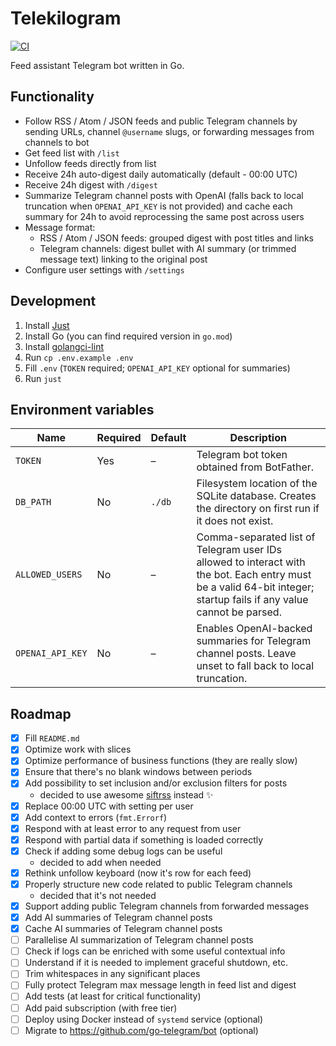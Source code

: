 # Telekilogram

[![CI](https://github.com/hu553in/telekilogram/actions/workflows/ci.yml/badge.svg)](https://github.com/hu553in/telekilogram/actions/workflows/ci.yml)

Feed assistant Telegram bot written in Go.

## Functionality

- Follow RSS / Atom / JSON feeds and public Telegram channels by sending URLs,
  channel `@username` slugs, or forwarding messages from channels to bot
- Get feed list with `/list`
- Unfollow feeds directly from list
- Receive 24h auto-digest daily automatically (default - 00:00 UTC)
- Receive 24h digest with `/digest`
- Summarize Telegram channel posts with OpenAI (falls back to local truncation
  when `OPENAI_API_KEY` is not provided) and cache each summary for 24h to avoid
  reprocessing the same post across users
- Message format:
  - RSS / Atom / JSON feeds: grouped digest with post titles and links
  - Telegram channels: digest bullet with AI summary (or trimmed message text)
    linking to the original post
- Configure user settings with `/settings`

## Development

1. Install [Just](https://just.systems/)
1. Install Go (you can find required version in `go.mod`)
1. Install [golangci-lint](https://golangci-lint.run/)
1. Run `cp .env.example .env`
1. Fill `.env` (`TOKEN` required; `OPENAI_API_KEY` optional for summaries)
1. Run `just`

## Environment variables

| Name             | Required | Default | Description                                                                                                                                                         |
| ---------------- | -------- | ------- | ------------------------------------------------------------------------------------------------------------------------------------------------------------------- |
| `TOKEN`          | Yes      | –       | Telegram bot token obtained from BotFather.                                                                                                                         |
| `DB_PATH`        | No       | `./db`  | Filesystem location of the SQLite database. Creates the directory on first run if it does not exist.                                                                |
| `ALLOWED_USERS`  | No       | –       | Comma-separated list of Telegram user IDs allowed to interact with the bot. Each entry must be a valid 64-bit integer; startup fails if any value cannot be parsed. |
| `OPENAI_API_KEY` | No       | –       | Enables OpenAI-backed summaries for Telegram channel posts. Leave unset to fall back to local truncation.                                                           |

## Roadmap

- [x] Fill `README.md`
- [x] Optimize work with slices
- [x] Optimize performance of business functions (they are really slow)
- [x] Ensure that there's no blank windows between periods
- [x] Add possibility to set inclusion and/or exclusion filters for posts
  - decided to use awesome [siftrss](https://siftrss.com/) instead ✨
- [x] Replace 00:00 UTC with setting per user
- [x] Add context to errors (`fmt.Errorf`)
- [x] Respond with at least error to any request from user
- [x] Respond with partial data if something is loaded correctly
- [x] Check if adding some debug logs can be useful
  - decided to add when needed
- [x] Rethink unfollow keyboard (now it's row for each feed)
- [x] Properly structure new code related to public Telegram channels
  - decided that it's not needed
- [x] Support adding public Telegram channels from forwarded messages
- [x] Add AI summaries of Telegram channel posts
- [x] Cache AI summaries of Telegram channel posts
- [ ] Parallelise AI summarization of Telegram channel posts
- [ ] Check if logs can be enriched with some useful contextual info
- [ ] Understand if it is needed to implement graceful shutdown, etc.
- [ ] Trim whitespaces in any significant places
- [ ] Fully protect Telegram max message length in feed list and digest
- [ ] Add tests (at least for critical functionality)
- [ ] Add paid subscription (with free tier)
- [ ] Deploy using Docker instead of `systemd` service (optional)
- [ ] Migrate to https://github.com/go-telegram/bot (optional)
